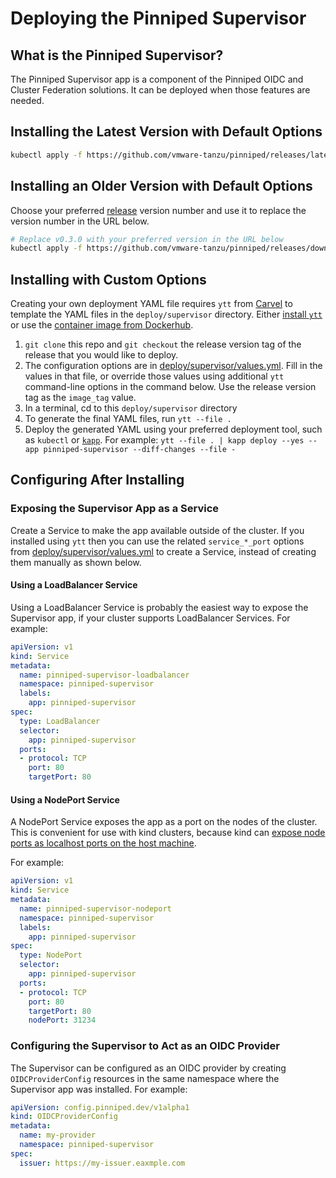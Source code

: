 # Deploying the Pinniped Supervisor

## What is the Pinniped Supervisor?

The Pinniped Supervisor app is a component of the Pinniped OIDC and Cluster Federation solutions.
It can be deployed when those features are needed.

## Installing the Latest Version with Default Options

```bash
kubectl apply -f https://github.com/vmware-tanzu/pinniped/releases/latest/download/install-supervisor.yaml
```

## Installing an Older Version with Default Options

Choose your preferred [release](https://github.com/vmware-tanzu/pinniped/releases) version number
and use it to replace the version number in the URL below.

```bash
# Replace v0.3.0 with your preferred version in the URL below
kubectl apply -f https://github.com/vmware-tanzu/pinniped/releases/download/v0.3.0/install-supervisor.yaml
```

## Installing with Custom Options

Creating your own deployment YAML file requires `ytt` from [Carvel](https://carvel.dev/) to template the YAML files
in the `deploy/supervisor` directory.
Either [install `ytt`](https://get-ytt.io/) or use the [container image from Dockerhub](https://hub.docker.com/r/k14s/image/tags).

1. `git clone` this repo and `git checkout` the release version tag of the release that you would like to deploy.
1. The configuration options are in [deploy/supervisor/values.yml](values.yaml).
   Fill in the values in that file, or override those values using additional `ytt` command-line options in
   the command below. Use the release version tag as the `image_tag` value.
2. In a terminal, cd to this `deploy/supervisor` directory
3. To generate the final YAML files, run `ytt --file .`
4. Deploy the generated YAML using your preferred deployment tool, such as `kubectl` or [`kapp`](https://get-kapp.io/).
   For example: `ytt --file . | kapp deploy --yes --app pinniped-supervisor --diff-changes --file -`

## Configuring After Installing

### Exposing the Supervisor App as a Service

Create a Service to make the app available outside of the cluster. If you installed using `ytt` then you can use
the related `service_*_port` options from [deploy/supervisor/values.yml](values.yaml) to create a Service, instead
of creating them manually as shown below.

#### Using a LoadBalancer Service

Using a LoadBalancer Service is probably the easiest way to expose the Supervisor app, if your cluster supports
LoadBalancer Services. For example:

```yaml
apiVersion: v1
kind: Service
metadata:
  name: pinniped-supervisor-loadbalancer
  namespace: pinniped-supervisor
  labels:
    app: pinniped-supervisor
spec:
  type: LoadBalancer
  selector:
    app: pinniped-supervisor
  ports:
  - protocol: TCP
    port: 80
    targetPort: 80
```

#### Using a NodePort Service

A NodePort Service exposes the app as a port on the nodes of the cluster.
This is convenient for use with kind clusters, because kind can
[expose node ports as localhost ports on the host machine](https://kind.sigs.k8s.io/docs/user/configuration/#extra-port-mappings).

For example:

```yaml
apiVersion: v1
kind: Service
metadata:
  name: pinniped-supervisor-nodeport
  namespace: pinniped-supervisor
  labels:
    app: pinniped-supervisor
spec:
  type: NodePort
  selector:
    app: pinniped-supervisor
  ports:
  - protocol: TCP
    port: 80
    targetPort: 80
    nodePort: 31234
```

### Configuring the Supervisor to Act as an OIDC Provider

The Supervisor can be configured as an OIDC provider by creating `OIDCProviderConfig` resources
in the same namespace where the Supervisor app was installed. For example:

```yaml
apiVersion: config.pinniped.dev/v1alpha1
kind: OIDCProviderConfig
metadata:
  name: my-provider
  namespace: pinniped-supervisor
spec:
  issuer: https://my-issuer.eaxmple.com
```
